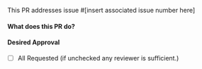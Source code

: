 This PR addresses issue #[insert associated issue number here]

#### What does this PR do?

#### Desired Approval
- [ ] All Requested (if unchecked any reviewer is sufficient.)
